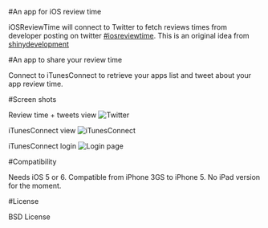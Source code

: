 #An app for iOS review time

iOSReviewTime will connect to Twitter to fetch reviews times from developer posting on twitter [ #iosreviewtime](https://twitter.com/search?q=%23iosreviewtime). This is an original idea from [shinydevelopment](http://reviewtimes.shinydevelopment.com/)

#An app to share your review time

Connect to iTunesConnect to retrieve your apps list and tweet about your app review time.

#Screen shots

Review time + tweets view
![Twitter](https://github.com/renebigot/iOsReviewTime/raw/master/reviewTime.png)

iTunesConnect view
![iTunesConnect](https://github.com/renebigot/iOsReviewTime/raw/master/itcView.png)

iTunesConnect login
![Login page](https://github.com/renebigot/iOsReviewTime/raw/master/itcLogin.png)

#Compatibility

Needs iOS 5 or 6. Compatible from iPhone 3GS to iPhone 5. No iPad version for the moment.

#License

BSD License